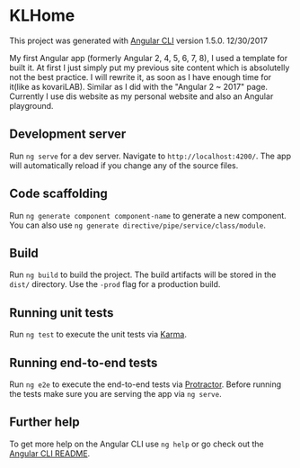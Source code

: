 # KLHome

This project was generated with [Angular CLI](https://github.com/angular/angular-cli) version 1.5.0. 12/30/2017

My first Angular app (formerly Angular 2, 4, 5, 6, 7, 8), I used a template for built it. At first I just simply put my previous site content which is absolutelly not the best practice. I will rewrite it, as soon as I have enough time for it(like as kovariLAB). Similar as I did with the "Angular 2 ~ 2017" page. Currently I use dis website as my personal website and also an Angular playground.

## Development server

Run `ng serve` for a dev server. Navigate to `http://localhost:4200/`. The app will automatically reload if you change any of the source files.

## Code scaffolding

Run `ng generate component component-name` to generate a new component. You can also use `ng generate directive/pipe/service/class/module`.

## Build

Run `ng build` to build the project. The build artifacts will be stored in the `dist/` directory. Use the `-prod` flag for a production build.

## Running unit tests

Run `ng test` to execute the unit tests via [Karma](https://karma-runner.github.io).

## Running end-to-end tests

Run `ng e2e` to execute the end-to-end tests via [Protractor](http://www.protractortest.org/).
Before running the tests make sure you are serving the app via `ng serve`.

## Further help

To get more help on the Angular CLI use `ng help` or go check out the [Angular CLI README](https://github.com/angular/angular-cli/blob/master/README.md).
